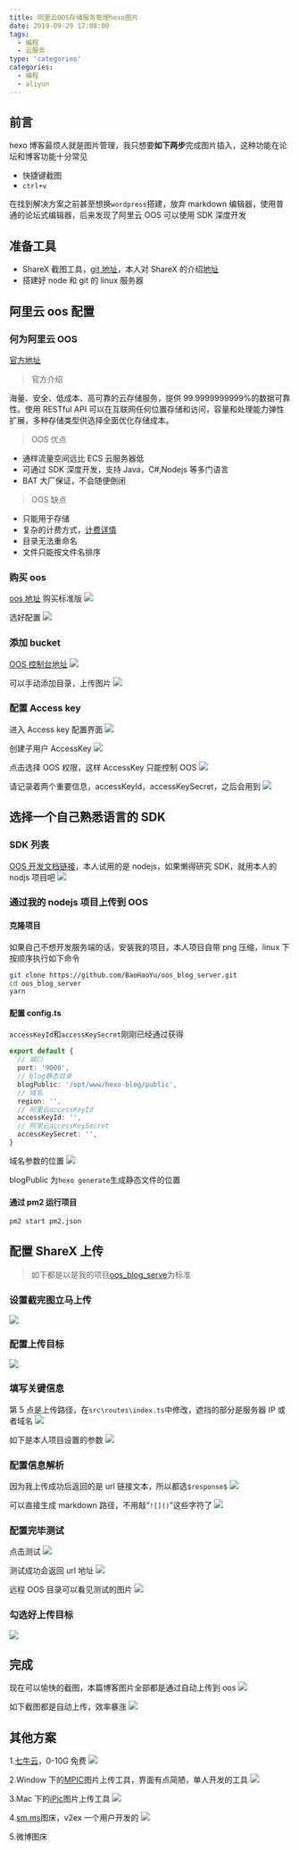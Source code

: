 ```yaml
---
title: 阿里云OOS存储服务管理hexo图片
date: 2019-09-29 17:08:00
tags:
  - 编程
  - 云服务
type: 'categories'
categories:
  - 编程
  - aliyun
---
```


## 前言

hexo 博客最烦人就是图片管理，我只想要**如下两步**完成图片插入，这种功能在论坛和博客功能十分常见

- 快捷键截图
- `ctrl+v`

在找到解决方案之前甚至想换`wordpress`搭建，放弃 markdown 编辑器，使用普通的论坛式编辑器，后来发现了阿里云 OOS 可以使用 SDK 深度开发

<!--more-->

## 准备工具

- ShareX 截图工具，[git 地址](https://github.com/ShareX/ShareX)，本人对 ShareX 的介绍[地址](/2019/09/29/software/ShareX%E6%88%AA%E5%9B%BE%E8%BD%AF%E4%BB%B6/)
- 搭建好 node 和 git 的 linux 服务器

## 阿里云 oos 配置

### 何为阿里云 OOS

[官方地址](https://oss.console.aliyun.com/overview)

> 官方介绍

海量、安全、低成本、高可靠的云存储服务，提供 99.9999999999%的数据可靠性。使用 RESTful API 可以在互联网任何位置存储和访问，容量和处理能力弹性扩展，多种存储类型供选择全面优化存储成本。

> OOS 优点

- 通样流量空间远比 ECS 云服务器低
- 可通过 SDK 深度开发，支持 Java，C#,Nodejs 等多门语言
- BAT 大厂保证，不会随便倒闭

> OOS 缺点

- 只能用于存储
- 复杂的计费方式，[计费详情](https://www.aliyun.com/price/product#/oss/detail)
- 目录无法重命名
- 文件只能按文件名排序

### 购买 oos

[oos 地址](https://www.aliyun.com/product/oss/)
购买标准版
![](http://bhyblog.oss-cn-shenzhen.aliyuncs.com/hexo/chrome_SGphlB0Tpc.png)

选好配置
![](http://bhyblog.oss-cn-shenzhen.aliyuncs.com/hexo/chrome_suerNcgfSN.png)

### 添加 bucket

[OOS 控制台地址](https://oss.console.aliyun.com/overview)
![](http://bhyblog.oss-cn-shenzhen.aliyuncs.com/hexo/chrome_W0Vhq22vcK.png)

可以手动添加目录，上传图片
![](http://bhyblog.oss-cn-shenzhen.aliyuncs.com/hexo/chrome_CFnEZC48PZ.png)

### 配置 Access key

进入 Access key 配置界面
![](http://bhyblog.oss-cn-shenzhen.aliyuncs.com/hexo/chrome_vOVtY39Be9.png)

创建子用户 AccessKey
![](http://bhyblog.oss-cn-shenzhen.aliyuncs.com/hexo/chrome_Pns7rwpbPA.png)

点击选择 OOS 权限，这样 AccessKey 只能控制 OOS
![](http://bhyblog.oss-cn-shenzhen.aliyuncs.com/hexo/chrome_MKiSsC6c5c.png)

请记录着两个重要信息，accessKeyId，accessKeySecret，之后会用到
![](http://bhyblog.oss-cn-shenzhen.aliyuncs.com/hexo/chrome_kX3Qay4op1.png)

## 选择一个自己熟悉语言的 SDK

### SDK 列表

[OOS 开发文档链接](https://help.aliyun.com/document_detail/52830.html)，本人试用的是 nodejs，如果懒得研究 SDK，就用本人的 nodjs 项目吧
![](http://bhyblog.oss-cn-shenzhen.aliyuncs.com/hexo/chrome_iEwZcqymA4.png)

### 通过我的 nodejs 项目上传到 OOS

#### 克隆项目

如果自己不想开发服务端的话，安装我的项目，本人项目自带 png 压缩，linux 下按顺序执行如下命令

```bash
git clone https://github.com/BaoHaoYu/oos_blog_server.git
cd oos_blog_server
yarn
```

#### 配置 config.ts

`accessKeyId`和`accessKeySecret`刚刚已经通过获得

```ts
export default {
  // 端口
  port: '9000',
  // blog静态目录
  blogPublic: '/opt/www/hexo-blog/public',
  // 域名
  region: '',
  // 阿里云accessKeyId
  accessKeyId: '',
  // 阿里云accessKeySecret
  accessKeySecret: '',
}
```

域名参数的位置
![](http://bhyblog.oss-cn-shenzhen.aliyuncs.com/hexo/chrome_qtiqWEFZDi.png)

blogPublic 为`hexo generate`生成静态文件的位置

#### 通过 pm2 运行项目

```bash
pm2 start pm2.json
```

## 配置 ShareX 上传

> 如下都是以是我的项目[oos_blog_serve](https://github.com/BaoHaoYu/oos_blog_server)为标准

### 设置截完图立马上传

![](http://bhyblog.oss-cn-shenzhen.aliyuncs.com/hexo/DAiDHDHmy3.png)

### 配置上传目标

![](http://bhyblog.oss-cn-shenzhen.aliyuncs.com/hexo/ShareX_xSFUobWtmX.png)

### 填写关键信息

第 5 点是上传路径，在`src\routes\index.ts`中修改，遮挡的部分是服务器 IP 或者域名
![](http://bhyblog.oss-cn-shenzhen.aliyuncs.com/hexo/ShareX_LW6lgxa8Gq.png)

如下是本人项目设置的参数
![](http://bhyblog.oss-cn-shenzhen.aliyuncs.com/hexo/ShareX_K1nNAArHrf.png)

### 配置信息解析

因为我上传成功后返回的是 url 链接文本，所以都选`$response$`
![](http://bhyblog.oss-cn-shenzhen.aliyuncs.com/hexo/ShareX_IIo5orxCvV.png)

可以直接生成 markdown 路径，不用敲“`![]()`”这些字符了
![](http://bhyblog.oss-cn-shenzhen.aliyuncs.com/hexo/ShareX_2BlSrD1PRx.png)

### 配置完毕测试

点击测试
![](http://bhyblog.oss-cn-shenzhen.aliyuncs.com/hexo/ShareX_MVCwu9ebpq.png)

测试成功会返回 url 地址
![](http://bhyblog.oss-cn-shenzhen.aliyuncs.com/hexo/chrome_AaKNngag9E.png)

远程 OOS 目录可以看见测试的图片
![](http://bhyblog.oss-cn-shenzhen.aliyuncs.com/hexo/chrome_eQZ8O2bUV4.png)

### 勾选好上传目标

![](http://bhyblog.oss-cn-shenzhen.aliyuncs.com/hexo/ShareX_DQotj9V2LC.png)

## 完成

现在可以愉快的截图，本篇博客图片全部都是通过自动上传到 oos
![](http://bhyblog.oss-cn-shenzhen.aliyuncs.com/hexo/Code_EBAjG3ytJI.png)

如下截图都是自动上传，效率暴涨
![](http://bhyblog.oss-cn-shenzhen.aliyuncs.com/hexo/chrome_bUFIT08OCr.png)

## 其他方案

1.[七牛云](https://www.qiniu.com/)，0-10G 免费
![](http://bhyblog.oss-cn-shenzhen.aliyuncs.com/hexo/chrome_dYhGWv9ueN.png)

2.Window 下的[MPIC](http://mpic.lzhaofu.cn/)图片上传工具，界面有点简陋，单人开发的工具
![](http://bhyblog.oss-cn-shenzhen.aliyuncs.com/hexo/chrome_3HfghyHcuZ.png)

3.Mac 下的[iPic](https://apps.apple.com/cn/app/ipic-tu-chuang-shen-qi/id1101244278?ign-mpt=uo%3D4&mt=12)图片上传工具
![](http://bhyblog.oss-cn-shenzhen.aliyuncs.com/hexo/chrome_Le8E2OpHGr.png)

4.[sm.ms](https://sm.ms/)图床，v2ex 一个用户开发的
![](http://bhyblog.oss-cn-shenzhen.aliyuncs.com/hexo/chrome_a4N5k9nIPp.png)

5.微博图床
